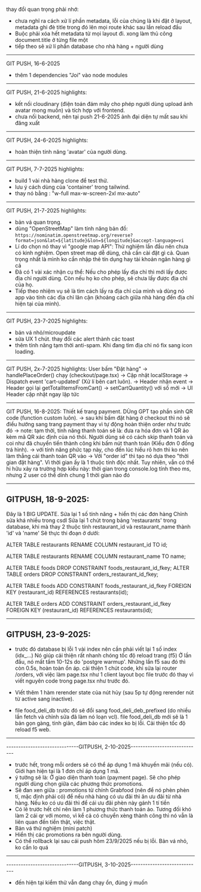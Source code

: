 thay đổi quan trọng phải nhớ: 
- chưa nghĩ ra cách xử lí phần metadata, lỗi của chúng là khi đặt ở layout, 
metadata ghi đè title trong đó lên mọi route khác sau lần reload đầu
- Buộc phải xóa hết metadata từ mọi layout đi. xong làm thủ công document.title ở từng file một
- tiếp theo sẽ xử lí phần database cho nhà hàng + người dùng


--------------------------------------------------------------------------------
GIT PUSH, 16-6-2025
- thêm 1 dependencies "Joi" vào node modules

--------------------------------------------------------------------------------
GIT PUSH, 21-6-2025 highlights:
- kết nối cloudinary (điện toán đám mây cho phép người dùng upload ảnh avatar mong muốn)
và tích hợp với frontend.
- chưa nối backend, nên tại push 21-6-2025 ảnh đại diện tự mất sau khi đăng xuất

--------------------------------------------------------------------------------
GIT PUSH, 24-6-2025 highlights:
- hoàn thiện tính năng 'avatar' của người dùng.

--------------------------------------------------------------------------------
GIT PUSH, 7-7-2025 highlights:
- build 1 vài nhà hàng clone để test thử.
- lưu ý cách dùng của 'container' trong tailwind.
- thay nó bằng : "w-full  max-w-screen-2xl  mx-auto" 

--------------------------------------------------------------------------------
GIT PUSH, 21-7-2025 highlights: 
- bản vá quan trọng.
- dùng "OpenStreetMap" làm tính năng bản đồ: `https://nominatim.openstreetmap.org/reverse?format=json&lat=${latitude}&lon=${longitude}&accept-language=vi`
- Lí do chọn nó thay vì "google map API": Thử nghiệm lần đầu nên chưa có kinh nghiệm. 
Open street map dễ dùng, chả cần cài đặt gì cả. Quan trọng nhất là mình ko cần nhập thẻ
tín dụng hay tài khoản ngân hàng gì cả
- Đã có 1 vài xác nhận cụ thể: Nếu cho phép lấy địa chỉ thì mới lấy được địa chỉ người dùng.
Còn nếu họ ko cho phép, sẽ chưa lấy được địa chỉ của họ.
- Tiếp theo nhiệm vụ sẽ là tìm cách lấy ra địa chỉ của mình và dùng nó app vào tính các
địa chỉ lân cận (khoảng cách giữa nhà hàng đến địa chỉ hiện tại của mình).


--------------------------------------------------------------------------------
GIT PUSH, 23-7-2025 highlights: 
- bản vá nhỏ/microupdate
- sửa UX 1 chút. thay đổi các alert thành các toast
- thêm tính năng tạm thời anti-spam. Khi đang tìm địa chỉ nó fix sang icon loading.

-----------------------------------------------------------------------------
GIT PUSH, 2x-7-2025 highlights:
User bấm "Đặt hàng" 
→ handlePlaceOrder() chạy (checkout/page.tsx)
→ Cập nhật localStorage 
→ Dispatch event 'cart-updated' (Xử lí bên cart luôn).
→ Header nhận event
→ Header gọi lại getTotalItemsFromCart()
→ setCartQuantity() với số mới
→ UI Header cập nhật ngay lập tức


-----------------------------------------------------------------------------
GIT PUSH, 16-8-2025:
Thiết kế trang payment. DÙng GPT tạo phần sinh QR code (function custom luôn).
-> sau khi bấm đặt hàng ở checkout thì nó sẽ điều hướng sang trang payment thay vì
tự động hoàn thiện order như trước đó
-> note: tạm thời, tính năng thanh toán sẽ là: đưa ra hóa đơn và 1 QR ảo kèm mã QR xác
định của nó thôi. Người dùng sẽ có cách skip thanh toán và coi như đã chuyển tiền thành công
khi bấm nút thanh toán (Kiểu đơn 0 đồng trá hình).
-> với tính năng phức tạp này, cho đến lúc hiểu rõ hơn thì ko nên làm thẳng cái thanh 
toán QR vào
-> Với "order id" thì tạo nó dựa theo "thời gian đặt hàng". Vì thời gian ấy là 1 thuộc tính độc nhất.
Tuy nhiên, vẫn có thể hi hữu xảy ra trường hợp kiểu này: thời gian trong console.log tính theo ms, nhưng
2 user có thể dính chung 1 thời gian nào đó


-----------------------------------------------------------------------------
GITPUSH, 18-9-2025:
-----------------------------------------------------------------------------
Đây là 1 BIG UPDATE. Sửa lại 1 số tính năng + hiển thị các đơn hàng
Chỉnh sửa khá nhiều trong csdl
Sửa lại 1 chút trong bảng 'restaurants' trong database, khi mà thay 2 thuộc tính restaurant_id và restaurant_name thành 'id' và 'name'
Sẽ thực thi đoạn ở dưới:

ALTER TABLE restaurants
RENAME COLUMN restaurant_id TO id;


ALTER TABLE restaurants
RENAME COLUMN restaurant_name TO name;

ALTER TABLE foods DROP CONSTRAINT foods_restaurant_id_fkey;
ALTER TABLE orders DROP CONSTRAINT orders_restaurant_id_fkey;

ALTER TABLE foods
ADD CONSTRAINT foods_restaurant_id_fkey
FOREIGN KEY (restaurant_id) REFERENCES restaurants(id);

ALTER TABLE orders
ADD CONSTRAINT orders_restaurant_id_fkey
FOREIGN KEY (restaurant_id) REFERENCES restaurants(id);



-----------------------------------------------------------------------------
GITPUSH, 23-9-2025:
-----------------------------------------------------------------------------
+ trước đó database bị lỗi 1 vài index nên cần phải viết lại 1 số index (idx_...)
Nó giúp cải thiện rất nhanh chóng tốc độ reload trang (f5)
Ở lần đầu, nó mất tầm 10-12s do 'postgre warmup'. Những lần f5 sau đó thì còn 0.5s, hoàn toàn ổn áp.
cải thiện 1 chút code, khi sửa lại router /orders, với việc làm page.tsx như 1 client layout bọc file trước đó
thay vì viết nguyên code trong page.tsx như trước đó. 

+ Viết thêm 1 hàm rerender state của nút hủy (sau 5p tự động rerender nút từ active sang inactive).

+ file food_deli_db trước đó sẽ đổi sang food_deli_deb_prefixed (do nhiều lần fetch và chỉnh sửa đã làm nó loạn vcl).
file food_deli_db mới sẽ là 1 bản gọn gàng, tinh giản, đảm bảo các index ko bị lỗi. Cải thiện tốc độ reload f5 web.


-----------------------------------------------------------------------------
------------------------------GITPUSH, 2-10-2025-----------------------------

+ trước hết, trong mỗi orders sẽ có thể áp dụng 1 mã khuyến mãi (nếu có). Giới hạn hiện tại là 1 đơn chỉ áp dụng 1 mã.
+ ý tưởng sẽ là: Ở giao diện thanh toán (payment page). Sẽ cho phép người dùng chọn giữa các phương thức promotions.
+ Sẽ đan xen giữa : promotions từ chính Grabfood (nên để nó phèn phèn tí, mặc định phải có) để nếu nhà hàng có ưu đãi thì
ăn ưu đãi từ nhà hàng. Nếu ko có ưu đãi thì để cái ưu đãi phèn này gánh 1 tí tiền 
+ Có lẽ trước hết chỉ nên làm 1 phương thức thanh toán ảo. Tương đối khó làm 2 cái qr với momo, vì kể cả có chuyển xèng thành công thì nó vẫn là liên quan đến tiền thật, việc thật.
+ Bản vá thử nghiệm (mini patch)
+ Hiển thị các promotions ra bên người dùng.
+ Có thể rollback lại sau cái push hôm 23/9/2025 nếu bị lỗi. Bản vá nhỏ, ko cần lo quá


-----------------------------------------------------------------------------
------------------------------GITPUSH, 3-10-2025-----------------------------

+ đến hiện tại kiểm thử vẫn đang chạy ổn, đúng ý muốn